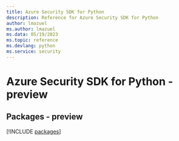 ```yaml
---
title: Azure Security SDK for Python
description: Reference for Azure Security SDK for Python
author: lmazuel
ms.author: lmazuel
ms.data: 05/19/2023
ms.topic: reference
ms.devlang: python
ms.service: security
---
```

# Azure Security SDK for Python - preview
## Packages - preview
[!INCLUDE [packages](security-index.md)]